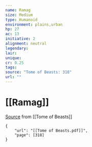 ```yaml
---
name: Ramag
size: Medium
type: Humanoid
environment: plains,urban
hp: 27
ac: 13
initiative: 2
alignment: neutral
legendary: 
lair: 
unique: 
cr: 0.25
tags: 
source: "Tome of Beasts: 318"
url: ""
---
```

# [[Ramag]]

[Source](zotero://open-pdf/library/items/ULEQWHJM?page=318) from [[Tome of Beasts]]

```pdf
{
	"url": "[[Tome of Beasts.pdf]]",
	"page": [318]
}
```

